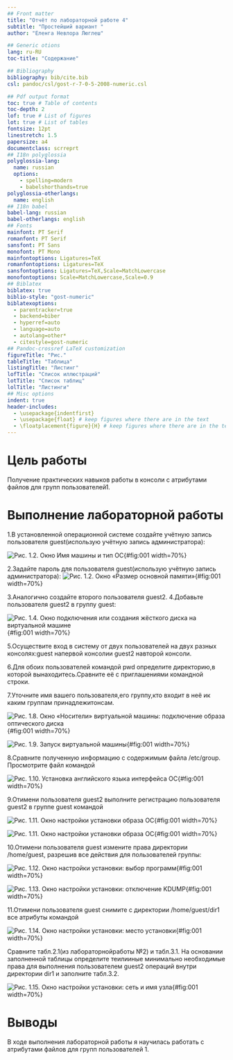 ```yaml
---
## Front matter
title: "Отчёт по лабораторной работе 4"
subtitle: "Простейший вариант "
author: "Еленга Невлора Люглеш"

## Generic otions
lang: ru-RU
toc-title: "Содержание"

## Bibliography
bibliography: bib/cite.bib
csl: pandoc/csl/gost-r-7-0-5-2008-numeric.csl

## Pdf output format
toc: true # Table of contents
toc-depth: 2
lof: true # List of figures
lot: true # List of tables
fontsize: 12pt
linestretch: 1.5
papersize: a4
documentclass: scrreprt
## I18n polyglossia
polyglossia-lang:
  name: russian
  options:
	- spelling=modern
	- babelshorthands=true
polyglossia-otherlangs:
  name: english
## I18n babel
babel-lang: russian
babel-otherlangs: english
## Fonts
mainfont: PT Serif
romanfont: PT Serif
sansfont: PT Sans
monofont: PT Mono
mainfontoptions: Ligatures=TeX
romanfontoptions: Ligatures=TeX
sansfontoptions: Ligatures=TeX,Scale=MatchLowercase
monofontoptions: Scale=MatchLowercase,Scale=0.9
## Biblatex
biblatex: true
biblio-style: "gost-numeric"
biblatexoptions:
  - parentracker=true
  - backend=biber
  - hyperref=auto
  - language=auto
  - autolang=other*
  - citestyle=gost-numeric
## Pandoc-crossref LaTeX customization
figureTitle: "Рис."
tableTitle: "Таблица"
listingTitle: "Листинг"
lofTitle: "Список иллюстраций"
lotTitle: "Список таблиц"
lolTitle: "Листинги"
## Misc options
indent: true
header-includes:
  - \usepackage{indentfirst}
  - \usepackage{float} # keep figures where there are in the text
  - \floatplacement{figure}{H} # keep figures where there are in the text
---
```


# Цель работы

Получение практических навыков работы в консоли с атрибутами файлов для групп пользователей1.

# Выполнение лабораторной работы

 1.В установленной операционной системе создайте учётную запись пользователя guest(использую учётную запись администратора):

![Рис. 1.2. Окно Имя машины и тип ОС](image/labinfo1.png){#fig:001 width=70%}

2.Задайте пароль для пользователя guest(использую учётную запись администратора):
![Рис. 1.2.  Окно «Размер основной памяти»](image/labinfo2.png){#fig:001 width=70%}

3.Аналогично создайте второго пользователя guest2. 
4.Добавьте пользователя guest2 в группу guest:

![Рис. 1.4. Окно подключения или создания жёсткого диска на виртуальной машине](image/labinfo3.png){#fig:001 width=70%}


5.Осуществите вход в систему от двух пользователей на двух разных консолях:guest напервой консолии guest2 навторой консоли. 

6.Для обоих пользователей командой pwd определите директорию,в которой вынаходитесь.Сравните её с приглашениями командной строки. 

7.Уточните имя вашего пользователя,его группу,кто входит в неё ик каким группам принадлежитонсам.

![Рис. 1.8. Окно «Носители» виртуальной машины: подключение образа оптического диска](image/labinfo4-4.png){#fig:001 width=70%}


![Рис. 1.9. Запуск виртуальной машины](image/labinfo5-5.png){#fig:001 width=70%}

8.Сравните полученную информацию с содержимым файла /etc/group. Просмотрите файл командой

![Рис. 1.10. Установка английского языка интерфейса ОС](image/labinfo4.png){#fig:001 width=70%}

9.Отимени пользователя guest2 выполните регистрацию пользователя guest2 в группе guest командой

![Рис. 1.11. Окно настройки установки образа ОС](image/labinfo5.png){#fig:001 width=70%}

![Рис. 1.11. Окно настройки установки образа ОС](image/labinfo6.png){#fig:001 width=70%}


10.Отимени пользователя guest измените права директории /home/guest, разрешив все действия для пользователей группы:

![Рис. 1.12. Окно настройки установки: выбор программ](image/labinfo7.png){#fig:001 width=70%}


![Рис. 1.13. Окно настройки установки: отключение KDUMP](image/labinfo8.png){#fig:001 width=70%}

11.Отимени пользователя guest снимите с директории /home/guest/dir1 все атрибуты командой

![Рис. 1.14. Окно настройки установки: место установки](image/labinfo10.png){#fig:001 width=70%}

Сравните табл.2.1(из лабораторнойработы №2) и табл.3.1. На основании заполненной таблицы определите теилииные минимально необходимые права для выполнения пользователем guest2 операций внутри директории dir1 и заполните табл.3.2.

![Рис. 1.15. Окно настройки установки: сеть и имя узла](image/labinfo9.png){#fig:001 width=70%}


# Выводы

  В ходе выполнения лабораторной работы я научилась работать с атрибутами файлов для групп пользователей 1.

